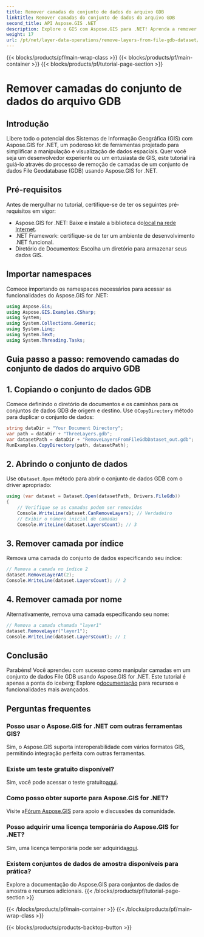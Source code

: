 ```yaml
---
title: Remover camadas do conjunto de dados do arquivo GDB
linktitle: Remover camadas do conjunto de dados do arquivo GDB
second_title: API Aspose.GIS .NET
description: Explore o GIS com Aspose.GIS para .NET! Aprenda a remover camadas dos conjuntos de dados do File GDB passo a passo. Baixe agora para uma experiência perfeita de dados espaciais.
weight: 17
url: /pt/net/layer-data-operations/remove-layers-from-file-gdb-dataset/
---
```


{{< blocks/products/pf/main-wrap-class >}}
{{< blocks/products/pf/main-container >}}
{{< blocks/products/pf/tutorial-page-section >}}

# Remover camadas do conjunto de dados do arquivo GDB

## Introdução
Libere todo o potencial dos Sistemas de Informação Geográfica (GIS) com Aspose.GIS for .NET, um poderoso kit de ferramentas projetado para simplificar a manipulação e visualização de dados espaciais. Quer você seja um desenvolvedor experiente ou um entusiasta de GIS, este tutorial irá guiá-lo através do processo de remoção de camadas de um conjunto de dados File Geodatabase (GDB) usando Aspose.GIS for .NET.
## Pré-requisitos
Antes de mergulhar no tutorial, certifique-se de ter os seguintes pré-requisitos em vigor:
-  Aspose.GIS for .NET: Baixe e instale a biblioteca do[local na rede Internet](https://releases.aspose.com/gis/net/).
- .NET Framework: certifique-se de ter um ambiente de desenvolvimento .NET funcional.
- Diretório de Documentos: Escolha um diretório para armazenar seus dados GIS.
## Importar namespaces
Comece importando os namespaces necessários para acessar as funcionalidades do Aspose.GIS for .NET:
```csharp
using Aspose.Gis;
using Aspose.GIS.Examples.CSharp;
using System;
using System.Collections.Generic;
using System.Linq;
using System.Text;
using System.Threading.Tasks;
```
## Guia passo a passo: removendo camadas do conjunto de dados do arquivo GDB
## 1. Copiando o conjunto de dados GDB
 Comece definindo o diretório de documentos e os caminhos para os conjuntos de dados GDB de origem e destino. Use o`CopyDirectory` método para duplicar o conjunto de dados:
```csharp
string dataDir = "Your Document Directory";
var path = dataDir + "ThreeLayers.gdb";
var datasetPath = dataDir + "RemoveLayersFromFileGdbDataset_out.gdb";
RunExamples.CopyDirectory(path, datasetPath);
```
## 2. Abrindo o conjunto de dados
 Use o`Dataset.Open` método para abrir o conjunto de dados GDB com o driver apropriado:
```csharp
using (var dataset = Dataset.Open(datasetPath, Drivers.FileGdb))
{
    // Verifique se as camadas podem ser removidas
    Console.WriteLine(dataset.CanRemoveLayers); // Verdadeiro
    // Exibir o número inicial de camadas
    Console.WriteLine(dataset.LayersCount); // 3
```
## 3. Remover camada por índice
Remova uma camada do conjunto de dados especificando seu índice:
```csharp
// Remova a camada no índice 2
dataset.RemoveLayerAt(2);
Console.WriteLine(dataset.LayersCount); // 2
```
## 4. Remover camada por nome
Alternativamente, remova uma camada especificando seu nome:
```csharp
// Remova a camada chamada "layer1"
dataset.RemoveLayer("layer1");
Console.WriteLine(dataset.LayersCount); // 1
```
## Conclusão
Parabéns! Você aprendeu com sucesso como manipular camadas em um conjunto de dados File GDB usando Aspose.GIS for .NET. Este tutorial é apenas a ponta do iceberg; Explore o[documentação](https://reference.aspose.com/gis/net/) para recursos e funcionalidades mais avançados.
## Perguntas frequentes
### Posso usar o Aspose.GIS for .NET com outras ferramentas GIS?
Sim, o Aspose.GIS suporta interoperabilidade com vários formatos GIS, permitindo integração perfeita com outras ferramentas.
### Existe um teste gratuito disponível?
 Sim, você pode acessar o teste gratuito[aqui](https://releases.aspose.com/).
### Como posso obter suporte para Aspose.GIS for .NET?
 Visite a[Fórum Aspose.GIS](https://forum.aspose.com/c/gis/33) para apoio e discussões da comunidade.
### Posso adquirir uma licença temporária do Aspose.GIS for .NET?
 Sim, uma licença temporária pode ser adquirida[aqui](https://purchase.aspose.com/temporary-license/).
### Existem conjuntos de dados de amostra disponíveis para prática?
Explore a documentação do Aspose.GIS para conjuntos de dados de amostra e recursos adicionais.
{{< /blocks/products/pf/tutorial-page-section >}}

{{< /blocks/products/pf/main-container >}}
{{< /blocks/products/pf/main-wrap-class >}}

{{< blocks/products/products-backtop-button >}}
